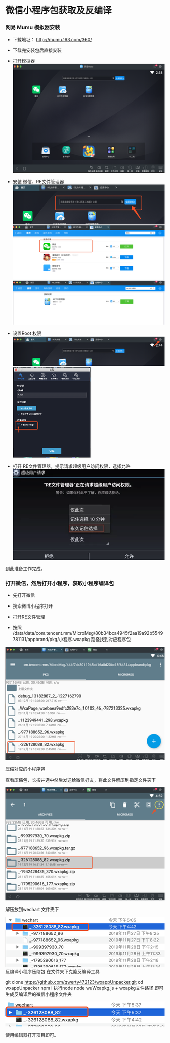 # 微信小程序包获取及反编译
### 网易 Mumu 模拟器安装
- 下载地址： http://mumu.163.com/360/

- 下载完安装包后直接安装

- 打开模拟器
 ![打开模拟器](/img/minprogram/image1.jpg)

- 安装 微信、RE文件管理器
![安装](/img/minprogram/image2.jpg)
![设置](/img/minprogram/image3.jpg)
![设置](/img/minprogram/image4.jpg)


- 设置Root 权限
 ![设置](/img/minprogram/image5.jpg)
 ![设置](/img/minprogram/image6.jpg)

- 打开 RE文件管理器，提示请求超级用户访问权限，选择允许
 ![打开](/img/minprogram/image7.jpg)


到此准备工作完成。


### 打开微信，然后打开小程序，获取小程序编译包
- 先打开微信

- 搜索微博小程序打开

- 打开RE文件管理

- 按照  /data/data/com.tencent.mm/MicroMsg/80b34bca4945f2aa19a92b5549781131/appbrand/pkg/小程序.wxapkg 路径找到对应程序包

 ![设置](/img/minprogram/image8.jpg)

压缩对应的小程序包

查看压缩包，长按并选中然后发送给微信好友，将此文件解压到指定文件夹下

 ![设置](/img/minprogram/image9.jpg)


解压放到wechart 文件夹下

 ![设置](/img/minprogram/image10.jpg)
反编译小程序压缩包
在文件夹下克隆反编译工具 

git clone https://github.com/qwerty472123/wxappUnpacker.git
cd wxappUnpacker
npm i
执行node node wuWxapkg.js + wxapkg文件路径
即可生成反编译后的微信小程序文件夹

 ![设置](/img/minprogram/image11.jpg)

使用编辑器打开项目即可。